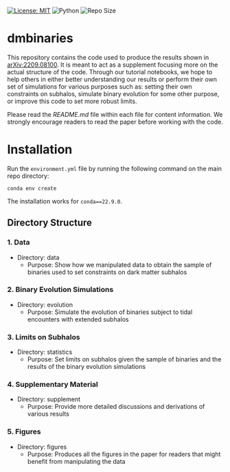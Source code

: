 [![License: MIT](https://img.shields.io/badge/License-MIT-brightgreen.svg)](https://opensource.org/license/mit) ![Python](https://img.shields.io/badge/python-3.9.16-blue.svg) ![Repo Size](https://img.shields.io/github/repo-size/edwarddramirez/allsky-point-source-detection) 

# dmbinaries
This repository contains the code used to produce the results shown in [arXiv:2209.08100](https://arxiv.org/abs/2209.08100). It is meant to act as a supplement focusing more on the actual structure of the code. Through our tutorial notebooks, we hope to help others in either better understanding our results or perform their own set of simulations for various purposes such as: setting their own constraints on subhalos, simulate binary evolution for some other purpose, or improve this code to set more robust limits. 

Please read the *README.md* file within each file for content information. We strongly encourage readers to read the paper before working with the code.

# Installation
Run the `environment.yml` file by running the following command on the main repo directory:
```
conda env create
```
The installation works for `conda==22.9.0`. 

## Directory Structure
### 1. Data
- Directory: data
  - Purpose: Show how we manipulated data to obtain the sample of binaries used to set constraints on dark matter subhalos
### 2. Binary Evolution Simulations
- Directory: evolution
  - Purpose: Simulate the evolution of binaries subject to tidal encounters with extended subhalos
### 3. Limits on Subhalos
- Directory: statistics
  - Purpose: Set limits on subhalos given the sample of binaries and the results of the binary evolution simulations
### 4. Supplementary Material
- Directory: supplement
    - Purpose: Provide more detailed discussions and derivations of various results
### 5. Figures
- Directory: figures
    - Purpose: Produces all the figures in the paper for readers that might benefit from manipulating the data
